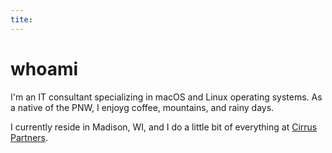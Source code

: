 ```yaml
---
tite: 
---
```

# whoami

I'm an IT consultant specializing in macOS and Linux operating systems. As a native of the PNW, I enjoyg coffee, mountains, and rainy days. 

I currently reside in Madison, WI, and I do a little bit of everything at [Cirrus Partners](https://gocirrus.com).